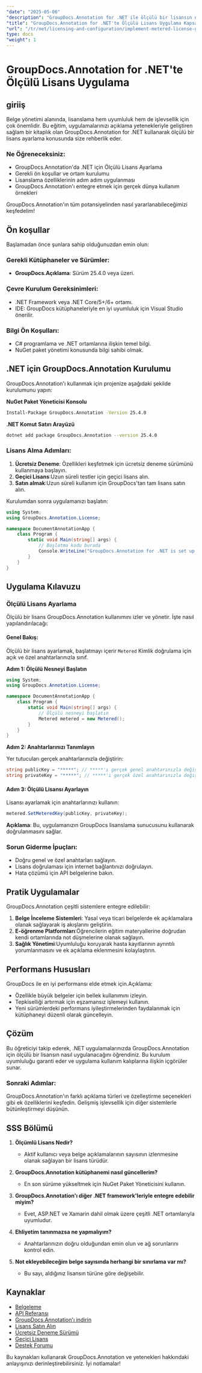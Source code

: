 ```yaml
---
"date": "2025-05-06"
"description": "GroupDocs.Annotation for .NET ile ölçülü bir lisansın nasıl kurulacağını ve yönetileceğini öğrenerek uyumluluğu ve optimum işlevselliği garantileyin."
"title": "GroupDocs.Annotation for .NET'te Ölçülü Lisans Uygulama Kapsamlı Bir Kılavuz"
"url": "/tr/net/licensing-and-configuration/implement-metered-license-groupdocs-annotation-net/"
type: docs
"weight": 1
---
```


# GroupDocs.Annotation for .NET'te Ölçülü Lisans Uygulama

## giriiş

Belge yönetimi alanında, lisanslama hem uyumluluk hem de işlevsellik için çok önemlidir. Bu eğitim, uygulamalarınızı açıklama yetenekleriyle geliştiren sağlam bir kitaplık olan GroupDocs.Annotation for .NET kullanarak ölçülü bir lisans ayarlama konusunda size rehberlik eder.

### Ne Öğreneceksiniz:
- GroupDocs.Annotation'da .NET için Ölçülü Lisans Ayarlama
- Gerekli ön koşullar ve ortam kurulumu
- Lisanslama özelliklerinin adım adım uygulanması
- GroupDocs.Annotation'ı entegre etmek için gerçek dünya kullanım örnekleri

GroupDocs.Annotation'ın tüm potansiyelinden nasıl yararlanabileceğimizi keşfedelim!

## Ön koşullar

Başlamadan önce şunlara sahip olduğunuzdan emin olun:

### Gerekli Kütüphaneler ve Sürümler:
- **GroupDocs.Açıklama**: Sürüm 25.4.0 veya üzeri.

### Çevre Kurulum Gereksinimleri:
- .NET Framework veya .NET Core/5+/6+ ortamı.
- IDE: GroupDocs kütüphaneleriyle en iyi uyumluluk için Visual Studio önerilir.

### Bilgi Ön Koşulları:
- C# programlama ve .NET ortamlarına ilişkin temel bilgi.
- NuGet paket yönetimi konusunda bilgi sahibi olmak.

## .NET için GroupDocs.Annotation Kurulumu

GroupDocs.Annotation'ı kullanmak için projenize aşağıdaki şekilde kurulumunu yapın:

**NuGet Paket Yöneticisi Konsolu**
```bash
Install-Package GroupDocs.Annotation -Version 25.4.0
```

**.NET Komut Satırı Arayüzü**
```bash
dotnet add package GroupDocs.Annotation --version 25.4.0
```

### Lisans Alma Adımları:
1. **Ücretsiz Deneme**: Özellikleri keşfetmek için ücretsiz deneme sürümünü kullanmaya başlayın.
2. **Geçici Lisans**:Uzun süreli testler için geçici lisans alın.
3. **Satın almak**:Uzun süreli kullanım için GroupDocs'tan tam lisans satın alın.

Kurulumdan sonra uygulamanızı başlatın:

```csharp
using System;
using GroupDocs.Annotation.License;

namespace DocumentAnnotationApp {
    class Program {
        static void Main(string[] args) {
            // Başlatma kodu burada
            Console.WriteLine("GroupDocs.Annotation for .NET is set up!");
        }
    }
}
```

## Uygulama Kılavuzu

### Ölçülü Lisans Ayarlama

Ölçülü bir lisans GroupDocs.Annotation kullanımını izler ve yönetir. İşte nasıl yapılandırılacağı:

#### Genel Bakış:
Ölçülü bir lisans ayarlamak, başlatmayı içerir `Metered` Kimlik doğrulama için açık ve özel anahtarlarınızla sınıf.

**Adım 1: Ölçülü Nesneyi Başlatın**

```csharp
using System;
using GroupDocs.Annotation.License;

namespace DocumentAnnotationApp {
    class Program {
        static void Main(string[] args) {
            // Ölçülü nesneyi başlatın
            Metered metered = new Metered();
        }
    }
}
```

**Adım 2: Anahtarlarınızı Tanımlayın**

Yer tutucuları gerçek anahtarlarınızla değiştirin:

```csharp
string publicKey = "*****"; // *****'ı gerçek genel anahtarınızla değiştirin
string privateKey = "*****"; // *****'ı gerçek özel anahtarınızla değiştirin
```

#### Adım 3: Ölçülü Lisansı Ayarlayın

Lisansı ayarlamak için anahtarlarınızı kullanın:

```csharp
metered.SetMeteredKey(publicKey, privateKey);
```

**Açıklama**: Bu, uygulamanızın GroupDocs lisanslama sunucusunu kullanarak doğrulanmasını sağlar.

### Sorun Giderme İpuçları:
- Doğru genel ve özel anahtarları sağlayın.
- Lisans doğrulaması için internet bağlantınızı doğrulayın.
- Hata çözümü için API belgelerine bakın.

## Pratik Uygulamalar

GroupDocs.Annotation çeşitli sistemlere entegre edilebilir:

1. **Belge İnceleme Sistemleri**: Yasal veya ticari belgelerde ek açıklamalara olanak sağlayarak iş akışlarını geliştirin.
2. **E-öğrenme Platformları**:Öğrencilerin eğitim materyallerine doğrudan kendi ortamlarında not düşmelerine olanak sağlayın.
3. **Sağlık Yönetimi**:Uyumluluğu koruyarak hasta kayıtlarının ayrıntılı yorumlanmasını ve ek açıklama eklenmesini kolaylaştırın.

## Performans Hususları

GroupDocs ile en iyi performansı elde etmek için.Açıklama:
- Özellikle büyük belgeler için bellek kullanımını izleyin.
- Tepkiselliği artırmak için eşzamansız işlemeyi kullanın.
- Yeni sürümlerdeki performans iyileştirmelerinden faydalanmak için kütüphaneyi düzenli olarak güncelleyin.

## Çözüm

Bu öğreticiyi takip ederek, .NET uygulamalarınızda GroupDocs.Annotation için ölçülü bir lisansın nasıl uygulanacağını öğrendiniz. Bu kurulum uyumluluğu garanti eder ve uygulama kullanım kalıplarına ilişkin içgörüler sunar.

### Sonraki Adımlar:
GroupDocs.Annotation'ın farklı açıklama türleri ve özelleştirme seçenekleri gibi ek özelliklerini keşfedin. Gelişmiş işlevsellik için diğer sistemlerle bütünleştirmeyi düşünün.

## SSS Bölümü

1. **Ölçümlü Lisans Nedir?**
   - Aktif kullanıcı veya belge açıklamalarının sayısının izlenmesine olanak sağlayan bir lisans türüdür.

2. **GroupDocs.Annotation kütüphanemi nasıl güncellerim?**
   - En son sürüme yükseltmek için NuGet Paket Yöneticisini kullanın.

3. **GroupDocs.Annotation'ı diğer .NET framework'leriyle entegre edebilir miyim?**
   - Evet, ASP.NET ve Xamarin dahil olmak üzere çeşitli .NET ortamlarıyla uyumludur.

4. **Ehliyetim tanınmazsa ne yapmalıyım?**
   - Anahtarlarınızın doğru olduğundan emin olun ve ağ sorunlarını kontrol edin.

5. **Not ekleyebileceğim belge sayısında herhangi bir sınırlama var mı?**
   - Bu sayı, aldığınız lisansın türüne göre değişebilir.

## Kaynaklar
- [Belgeleme](https://docs.groupdocs.com/annotation/net/)
- [API Referansı](https://reference.groupdocs.com/annotation/net/)
- [GroupDocs.Annotation'ı indirin](https://releases.groupdocs.com/annotation/net/)
- [Lisans Satın Alın](https://purchase.groupdocs.com/buy)
- [Ücretsiz Deneme Sürümü](https://releases.groupdocs.com/annotation/net/)
- [Geçici Lisans](https://purchase.groupdocs.com/temporary-license/)
- [Destek Forumu](https://forum.groupdocs.com/c/annotation/)

Bu kaynakları kullanarak GroupDocs.Annotation ve yetenekleri hakkındaki anlayışınızı derinleştirebilirsiniz. İyi notlamalar!